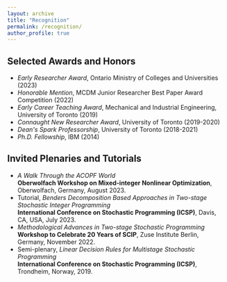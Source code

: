 ```yaml
---
layout: archive
title: "Recognition"
permalink: /recognition/
author_profile: true
---
```


## Selected Awards and Honors
- *Early Researcher Award*, Ontario Ministry of Colleges and Universities (2023)
- *Honorable Mention*, MCDM Junior Researcher Best Paper Award Competition (2022)
- *Early Career Teaching Award*, Mechanical and Industrial Engineering, University of Toronto (2019)
- *Connaught New Researcher Award*, University of Toronto (2019-2020)
- *Dean's Spark Professorship*, University of Toronto (2018-2021)
- *Ph.D. Fellowship*, IBM (2014)

## Invited Plenaries and Tutorials
- *A Walk Through the ACOPF World*\
**Oberwolfach Workshop on Mixed-integer Nonlinear Optimization**, Oberwolfach, Germany, August 2023.
- Tutorial, *Benders Decomposition Based Approaches in Two-stage Stochastic Integer Programming*\
**International Conference on Stochastic Programming (ICSP)**, Davis, CA, USA, July 2023.
- *Methodological Advances in Two-stage Stochastic Programming*\
**Workshop to Celebrate 20 Years of SCIP**, Zuse Institute Berlin, Germany, November 2022.
- Semi-plenary, *Linear Decision Rules for Multistage Stochastic Programming*\
**International Conference on Stochastic Programming (ICSP)**, Trondheim, Norway, 2019.
